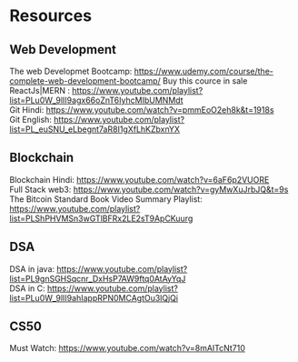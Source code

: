 # Resources

## Web Development

The web Developmet Bootcamp: https://www.udemy.com/course/the-complete-web-development-bootcamp/  Buy this cource in sale                                                 
ReactJs|MERN : https://www.youtube.com/playlist?list=PLu0W_9lII9agx66oZnT6IyhcMIbUMNMdt                                                    
Git Hindi: https://www.youtube.com/watch?v=pmmEoO2eh8k&t=1918s                                      
Git English: https://www.youtube.com/playlist?list=PL_euSNU_eLbegnt7aR8I1gXfLhKZbxnYX                                    

## Blockchain                               
Blockchain Hindi: https://www.youtube.com/watch?v=6aF6p2VUORE                                                            
Full Stack web3: https://www.youtube.com/watch?v=gyMwXuJrbJQ&t=9s                                                          
The Bitcoin Standard Book Video Summary Playlist: https://www.youtube.com/playlist?list=PLShPHVMSn3wGTlBFRx2LE2sT9ApCKuurg                          


## DSA
DSA in java: https://www.youtube.com/playlist?list=PL9gnSGHSqcnr_DxHsP7AW9ftq0AtAyYqJ                                      
DSA in C: https://www.youtube.com/playlist?list=PLu0W_9lII9ahIappRPN0MCAgtOu3lQjQi                                               


## CS50
Must Watch: https://www.youtube.com/watch?v=8mAITcNt710                                                      
